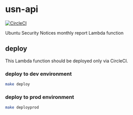 # usn-api

[![CircleCI](https://circleci.com/gh/oke-py/usn-api.svg?style=svg)](https://circleci.com/gh/oke-py/usn-api)

Ubuntu Security Notices monthly report Lambda function

## deploy

This Lambda function should be deployed only via CircleCI.

###  deploy to dev environment

```bash
make deploy
```

### deploy to prod environment

```bash
make deployprod
```
